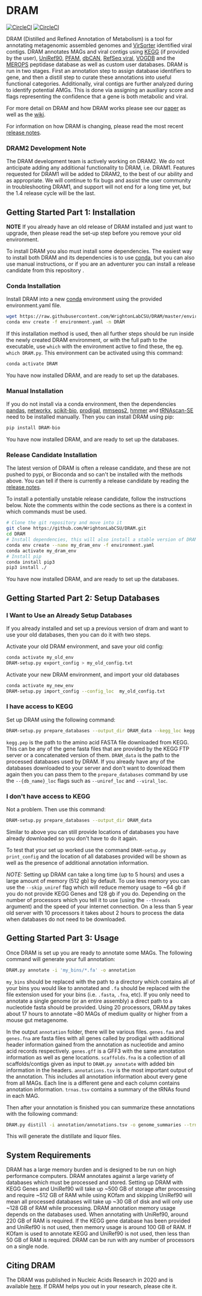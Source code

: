 # DRAM
[![CircleCI](https://circleci.com/gh/WrightonLabCSU/DRAM/tree/master.svg?style=svg)](https://circleci.com/gh/WrightonLabCSU/DRAM/tree/master)
[![CircleCI](https://img.shields.io/conda/dn/bioconda/dram.svg?label=Bioconda)](https://anaconda.org/bioconda/dram)

DRAM (Distilled and Refined Annotation of Metabolism) is a tool for annotating metagenomic assembled genomes and [VirSorter](https://github.com/simroux/VirSorter) identified viral contigs. DRAM annotates MAGs and viral contigs using [KEGG](https://www.kegg.jp/) (if provided by the user), [UniRef90](https://www.uniprot.org/), [PFAM](https://pfam.xfam.org/), [dbCAN](http://bcb.unl.edu/dbCAN2/), [RefSeq viral](https://www.ncbi.nlm.nih.gov/genome/viruses/), [VOGDB](http://vogdb.org/) and the [MEROPS](https://www.ebi.ac.uk/merops/) peptidase database as well as custom user databases. DRAM is run in two stages. First an annotation step to assign database identifiers to gene, and then a distill step to curate these annotations into useful functional categories. Additionally, viral contigs are further analyzed during to identify potential AMGs. This is done via assigning an auxiliary score and flags representing the confidence that a gene is both metabolic and viral.

For more detail on DRAM and how DRAM works please see our [paper](https://academic.oup.com/nar/article/48/16/8883/5884738) as well as the [wiki](https://github.com/WrightonLabCSU/DRAM/wiki).

For information on how DRAM is changing, please read the most recent [release notes](https://github.com/WrightonLabCSU/DRAM/releases/latest).

### DRAM2 Development Note

The DRAM development team is actively working on DRAM2. We do not anticipate adding any additional functionality to DRAM, i.e. DRAM1. Features requested for DRAM1 will be added to DRAM2, to the best of our ability and as appropriate.  We will continue to fix bugs and assist the user community in troubleshooting DRAM1, and support will not end for a long time yet, but the 1.4 release cycle will be the last.

## Getting Started Part 1: Installation

**NOTE** If you already have an old release of DRAM installed and just want to upgrade, then please read the set-up step before you remove your old environment.

To install DRAM you also must install some dependencies. The easiest way to install both DRAM and its dependencies is to use [conda](https://docs.conda.io/en/latest/miniconda.html),  but you can also use manual instructions, or if you are an adventurer you can install a release candidate from this repository .
   
### Conda Installation

Install DRAM into a new [conda](https://docs.conda.io/en/latest/) environment using the provided
environment.yaml file.
```bash
wget https://raw.githubusercontent.com/WrightonLabCSU/DRAM/master/environment.yaml
conda env create -f environment.yaml -n DRAM
```
If this installation method is used, then all further steps should be run inside the newly created DRAM environment, or with the full path to the executable, use `which` with the environment active to find these, the eg. `which DRAM.py`. This environment can be activated using this command:
```bash
conda activate DRAM
```

You have now installed DRAM, and are ready to set up the databases.

### Manual Installation

If you do not install via a conda environment, then the dependencies [pandas](https://pandas.pydata.org/), [networkx](https://networkx.github.io/), [scikit-bio](http://scikit-bio.org/), [prodigal](https://github.com/hyattpd/Prodigal), [mmseqs2](https://github.com/soedinglab/mmseqs2), [hmmer](http://hmmer.org/) and [tRNAscan-SE](http://lowelab.ucsc.edu/tRNAscan-SE/) need to be installed manually. Then you can install DRAM using pip:
```bash
pip install DRAM-bio
```

You have now installed DRAM, and are ready to set up the databases.

### Release Candidate Installation

The latest version of DRAM is often a release candidate, and these are not pushed to pypi, or Bioconda and so can't be installed with the methods above. You can tell if there is currently a release candidate by reading the [release notes](https://github.com/WrightonLabCSU/DRAM/releases).

To install a potentially unstable release candidate, follow the instructions below. Note the comments within the code sections as there is a context in which commands must be used.

```bash
# Clone the git repository and move into it
git clone https://github.com/WrightonLabCSU/DRAM.git
cd DRAM
# Install dependencies, this will also install a stable version of DRAM that will then be replaced.
conda env create --name my_dram_env -f environment.yaml
conda activate my_dram_env
# Install pip
conda install pip3
pip3 install ./
```

You have now installed DRAM, and are ready to set up the databases.


## Getting Started Part 2: Setup Databases

### I Want to Use an Already Setup Databases

If you already installed and set up a previous version of dram and want to use your old databases, then you can do it with two steps.

Activate your old DRAM environment, and save your old config:

```bash
conda activate my_old_env
DRAM-setup.py export_config > my_old_config.txt
```

Activate your new DRAM environment, and import your old databases

```bash
conda activate my_new_env
DRAM-setup.py import_config --config_loc  my_old_config.txt
```

### I have access to KEGG

Set up DRAM using the following command:

```bash
DRAM-setup.py prepare_databases --output_dir DRAM_data --kegg_loc kegg.pep
```

`kegg.pep` is the path to the amino acid FASTA file downloaded from KEGG. This can be any of the gene fasta files that are provided by the KEGG FTP server or a concatenated version of them. `DRAM_data` is the path  to the processed databases used by DRAM. If you already have any of the databases downloaded to your server and don't want to download them again then you can pass them to the `prepare_databases` command by use the `--{db_name}_loc` flags such as `--uniref_loc` and `--viral_loc`.

### I don't have access to KEGG

Not a problem. Then use this command:

```bash
DRAM-setup.py prepare_databases --output_dir DRAM_data
```

Similar to above you can still provide locations of databases you have already downloaded so you don't have to do it
again.

To test that your set up worked use the command `DRAM-setup.py print_config` and the location of all databases provided
will be shown as well as the presence of additional annotation information.

*NOTE:* Setting up DRAM can take a long time (up to 5 hours) and uses a large amount of memory (512 gb) by default. To
use less memory you can use the `--skip_uniref` flag which will reduce memory usage to ~64 gb if you do not provide KEGG
 Genes and 128 gb if you do. Depending on the number of processors which you tell  it to use (using the `--threads`
argument) and the speed of your internet connection. On a less than 5 year old server with 10 processors it takes about
 2 hours to process the data when databases do not need to be downloaded.

## Getting Started Part 3: Usage

Once DRAM is set up you are ready to annotate some MAGs. The following command will generate your full annotation:

```bash
DRAM.py annotate -i 'my_bins/*.fa' -o annotation
```

`my_bins` should be replaced with the path to a directory which contains all of your bins you would like to annotated and `.fa` should be replaced with the file extension used for your bins (i.e. `.fasta`, `.fna`, etc). If you only need to annotate a single genome (or an entire assembly) a direct path to a nucleotide fasta should be provided. Using 20 processors, DRAM.py takes about 17 hours to annotate ~80 MAGs of medium quality or higher from a mouse gut metagenome.

In the output `annotation` folder, there will be various files. `genes.faa` and `genes.fna` are fasta files with all genes called by prodigal with additional header information gained from the annotation as nucleotide and amino acid records respectively. `genes.gff` is a GFF3 with the same annotation information as well as gene locations. `scaffolds.fna` is a collection of all scaffolds/contigs given as input to `DRAM.py annotate` with added bin information in the headers. `annotations.tsv` is the most important output of the annotation. This includes all annotation information about every gene from all MAGs. Each line is a different gene and each column contains annotation information. `trnas.tsv` contains a summary of the tRNAs found in each MAG.

Then after your annotation is finished you can summarize these annotations with the following command:

```bash
DRAM.py distill -i annotation/annotations.tsv -o genome_summaries --trna_path annotation/trnas.tsv --rrna_path annotation/rrnas.tsv
```
This will generate the distillate and liquor files.

## System Requirements
DRAM has a large memory burden and is designed to be run on high performance computers. DRAM annotates against a large
variety of databases which must be processed and stored. Setting up DRAM with KEGG Genes and UniRef90 will take up ~500
GB of storage after processing and require ~512 GB of RAM while using KOfam and skipping UniRef90 will mean all
processed databases will take up ~30 GB of disk and will only use ~128 GB of RAM while processing. DRAM annotation
memory usage depends on the databases used. When annotating with UniRef90, around 220 GB of RAM is required. If the KEGG
gene database has been provided and UniRef90 is not used, then memory usage is around 100 GB of RAM. If KOfam is used to
annotate KEGG and UniRef90 is not used, then less than 50 GB of RAM is required. DRAM can be run with any number of
processors on a single node.

## Citing DRAM
The DRAM was published in Nucleic Acids Research in 2020 and is available [here](https://academic.oup.com/nar/article/48/16/8883/5884738). If
DRAM helps you out in your research, please cite it.


